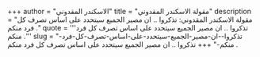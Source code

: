 +++
author = "الاسكندر المقدوني"
title = "مقولة الاسكندر المقدوني"
description = "مقولة الاسكندر المقدوني: تذكروا .. ان مصير الجميع سيتحدد على اساس تصرف كل فرد منكم ."
quote = '''تذكروا .. ان مصير الجميع سيتحدد على اساس تصرف كل فرد منكم .''' 
slug = "تذكروا--ان-مصير-الجميع-سيتحدد-على-اساس-تصرف-كل-فرد-منكم-"
+++
تذكروا .. ان مصير الجميع سيتحدد على اساس تصرف كل فرد منكم .

